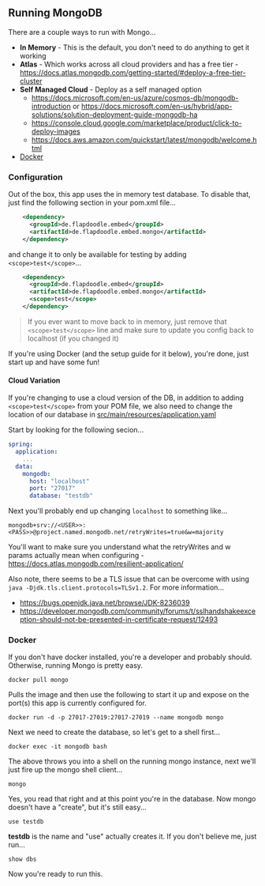 ## Running MongoDB

There are a couple ways to run with Mongo...

* **In Memory** - This is the default, you don't need to do anything to get it working
* **Atlas** - Which works across all cloud providers and has a free tier - https://docs.atlas.mongodb.com/getting-started/#deploy-a-free-tier-cluster
* **Self Managed Cloud** - Deploy as a self managed option
  * https://docs.microsoft.com/en-us/azure/cosmos-db/mongodb-introduction or https://docs.microsoft.com/en-us/hybrid/app-solutions/solution-deployment-guide-mongodb-ha
  * https://console.cloud.google.com/marketplace/product/click-to-deploy-images
  * https://docs.aws.amazon.com/quickstart/latest/mongodb/welcome.html
* [Docker](#Docker)

### Configuration
Out of the box, this app uses the in memory test database.  To disable that, just find the following section in your pom.xml file...

```xml
    <dependency>
      <groupId>de.flapdoodle.embed</groupId>
      <artifactId>de.flapdoodle.embed.mongo</artifactId>
    </dependency>
```

and change it to only be available for testing by adding `<scope>test</scope>`...

```xml
    <dependency>
      <groupId>de.flapdoodle.embed</groupId>
      <artifactId>de.flapdoodle.embed.mongo</artifactId>
      <scope>test</scope>
    </dependency>
```

> If you ever want to move back to in memory, just remove that `<scope>test</scope>` line and make sure to update
> you config back to localhost (if you changed it)

If you're using Docker (and the setup guide for it below), you're done, just start up and have some fun!

#### Cloud Variation
If you're changing to use a cloud version of the DB, in addition to adding `<scope>test</scope>` from your POM file, 
we also need to change the location of our database in [src/main/resources/application.yaml](src/main/resources/application.yaml)

Start by looking for the following secion...

```yaml
spring:
  application:
    ...
  data:
    mongodb:
      host: "localhost"
      port: "27017"
      database: "testdb"
```

Next you'll probably end up changing `localhost` to something like...

```properties
mongodb+srv://<USER>>:<PASS>>@project.named.mongodb.net/retryWrites=true&w=majority
```

You'll want to make sure you understand what the retryWrites and w params actually mean when configuring - https://docs.atlas.mongodb.com/resilient-application/

Also note, there seems to be a TLS issue that can be overcome with using `java -Djdk.tls.client.protocols=TLSv1.2`.  For more information...

* https://bugs.openjdk.java.net/browse/JDK-8236039
* https://developer.mongodb.com/community/forums/t/sslhandshakeexception-should-not-be-presented-in-certificate-request/12493

### Docker
If you don't have docker installed, you're a developer and probably should.  Otherwise, running Mongo is pretty easy.

```shell
docker pull mongo
```

Pulls the image and then use the following to start it up and expose on the port(s) this app is currently configured for.

```shell
docker run -d -p 27017-27019:27017-27019 --name mongodb mongo
```

Next we need to create the database, so let's get to a shell first...

```shell
docker exec -it mongodb bash
```

The above throws you into a shell on the running mongo instance, next we'll just fire up the mongo shell client...

```shell
mongo
```

Yes, you read that right and at this point you're in the database.  Now mongo doesn't have a "create", but it's still easy...

```shell
use testdb
```

**testdb** is the name and "use" actually creates it.  If you don't believe me, just run...

```shell
show dbs
```

Now you're ready to run this.




